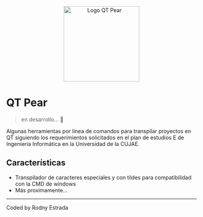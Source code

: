 
<center>
  <img alt="Logo QT Pear" src="https://i.imgur.com/pVWda16.png" width="200"/>
</center>

# QT Pear
> en desarrollo... 🍐

Algunas herramientas por línea de comandos para transpilar proyectos en QT 
siguiendo los requerimientos solicitados en el plan de estudios E de Ingenieria Informática en la Universidad de la CUJAE.

## Características
- Transpilador de caracteres especiales y con tildes para compatibilidad con la CMD de windows
- Más proximamente...

---
Coded by Rodny Estrada
